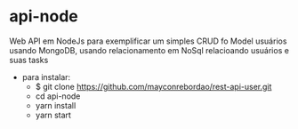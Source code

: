 # api-node
Web API em NodeJs para exemplificar um simples CRUD fo Model usuários usando MongoDB, usando relacionamento em NoSql relacioando usuários e suas tasks 

   - para instalar:
        - $ git clone https://github.com/mayconrebordao/rest-api-user.git
        - cd api-node
        - yarn install
        - yarn start
